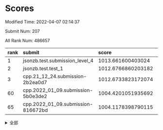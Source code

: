 # Scores

Modified Time: 2022-04-07 02:14:37

Submit Num: 207

All Rank Num: 486657

| rank |               submit               |       score        |       sigma        | pk_num |
| :--- | :--------------------------------- | :----------------- | :----------------- | :----- |
| 1    | jsonzb.test.submission_level_4     | 1013.661600403024  | 0.7952444198255666 | 9406   |
| 2    | jsonzb.test.test_1                 | 1012.6766860203182 | 0.805183605228547  | 9405   |
| 3    | cpp.21_12_24.submission-2b2ea0d7   | 1012.6733823172074 | 0.8179858960642421 | 9406   |
| 60   | cpp.2022_01_09.submission-5b0e3de2 | 1004.4201051935692 | 0.7159723536106026 | 9407   |
| 65   | cpp.2022_01_09.submission-816672bd | 1004.1178398790115 | 0.7117796554819263 | 9404   |


<details>
<summary>全部</summary>

| rank |                 submit                 |       score        |       sigma        | pk_num |
| :--- | :------------------------------------- | :----------------- | :----------------- | :----- |
| 1    | jsonzb.test.submission_level_4         | 1013.661600403024  | 0.7952444198255666 | 9406   |
| 2    | jsonzb.test.test_1                     | 1012.6766860203182 | 0.805183605228547  | 9405   |
| 3    | cpp.21_12_24.submission-2b2ea0d7       | 1012.6733823172074 | 0.8179858960642421 | 9406   |
| 4    | gobigger.level_3.submission_level_3_39 | 1011.4463276923119 | 0.749033320717534  | 9403   |
| 5    | gobigger.level_3.submission_level_3_23 | 1011.2901817216043 | 0.7554586015189226 | 9404   |
| 6    | gobigger.level_3.submission_level_3_47 | 1011.2345032483316 | 0.77349392893971   | 9400   |
| 7    | gobigger.level_3.submission_level_3_38 | 1011.1477303781287 | 0.7651280635101111 | 9401   |
| 8    | gobigger.level_3.submission_level_3_37 | 1011.1107217129055 | 0.751749889086856  | 9403   |
| 9    | gobigger.level_3.submission_level_3_30 | 1010.8845177754567 | 0.7722146788777816 | 9406   |
| 10   | gobigger.level_3.submission_level_3_25 | 1010.7466898653954 | 0.7536065461602862 | 9400   |
| 11   | gobigger.level_3.submission_level_3_7  | 1010.636689538088  | 0.7790619045619585 | 9408   |
| 12   | gobigger.level_3.submission_level_3_36 | 1010.5812239157842 | 0.7359671565397088 | 9407   |
| 13   | gobigger.level_3.submission_level_3_8  | 1010.5720934618417 | 0.7566096062344859 | 9404   |
| 14   | gobigger.level_3.submission_level_3_18 | 1010.5450205386351 | 0.7458458143201845 | 9408   |
| 15   | gobigger.level_3.submission_level_3_2  | 1010.5142926743777 | 0.7565237791982823 | 9406   |
| 16   | gobigger.level_3.submission_level_3_10 | 1010.4104891780215 | 0.7605473175668556 | 9409   |
| 17   | gobigger.level_3.submission_level_3_1  | 1010.3936692907794 | 0.7407360445680914 | 9405   |
| 18   | gobigger.level_3.submission_level_3_35 | 1010.3791728502291 | 0.7465247453594395 | 9402   |
| 19   | gobigger.level_3.submission_level_3_43 | 1010.3125789452235 | 0.7861084235955388 | 9405   |
| 20   | gobigger.level_3.submission_level_3_48 | 1010.2252994567048 | 0.755474930265355  | 9407   |
| 21   | gobigger.level_3.submission_level_3_15 | 1010.1871720793314 | 0.7539436027541289 | 9409   |
| 22   | gobigger.level_3.submission_level_3_44 | 1010.1051644035359 | 0.7550914481003778 | 9408   |
| 23   | gobigger.level_3.submission_level_3_28 | 1010.1026465229539 | 0.757570168878014  | 9406   |
| 24   | gobigger.level_3.submission_level_3_26 | 1010.0968695577959 | 0.762848275277724  | 9405   |
| 25   | gobigger.level_3.submission_level_3_22 | 1010.0740023814343 | 0.742874762367759  | 9402   |
| 26   | gobigger.level_3.submission_level_3_42 | 1010.0403302697163 | 0.7610938275466181 | 9403   |
| 27   | gobigger.level_3.submission_level_3_17 | 1010.0115033780531 | 0.749196043693807  | 9403   |
| 28   | gobigger.level_3.submission_level_3_9  | 1009.9670653057966 | 0.7589186352923427 | 9407   |
| 29   | gobigger.level_3.submission_level_3_29 | 1009.9333872487485 | 0.7699410691756728 | 9411   |
| 30   | gobigger.level_3.submission_level_3_32 | 1009.9263187276604 | 0.7560121069796794 | 9400   |
| 31   | gobigger.level_3.submission_level_3_11 | 1009.8991068758747 | 0.7691149318631139 | 9402   |
| 32   | gobigger.level_3.submission_level_3_24 | 1009.8941173950591 | 0.7473186258896599 | 9404   |
| 33   | gobigger.level_3.submission_level_3_4  | 1009.8374955741346 | 0.7318484105392642 | 9403   |
| 34   | gobigger.level_3.submission_level_3_12 | 1009.7490773906179 | 0.7548022943045561 | 9401   |
| 35   | gobigger.level_3.submission_level_3_19 | 1009.730292521523  | 0.7582693903999028 | 9401   |
| 36   | gobigger.level_3.submission_level_3_45 | 1009.7287420306952 | 0.7601892914369753 | 9408   |
| 37   | gobigger.level_3.submission_level_3_27 | 1009.7227909372759 | 0.7284624716459327 | 9401   |
| 38   | gobigger.level_3.submission_level_3_5  | 1009.5746741723052 | 0.7714324415476256 | 9406   |
| 39   | gobigger.level_3.submission_level_3_6  | 1009.5472814897844 | 0.7507253539821725 | 9406   |
| 40   | gobigger.level_3.submission_level_3_34 | 1009.3930666894938 | 0.7375417708860333 | 9401   |
| 41   | gobigger.level_3.submission_level_3_13 | 1009.3874397921054 | 0.7511242287640545 | 9401   |
| 42   | gobigger.level_3.submission_level_3_3  | 1009.3785401147559 | 0.7483951739125774 | 9405   |
| 43   | gobigger.level_3.submission_level_3_41 | 1009.3391637882742 | 0.7414083238872771 | 9406   |
| 44   | gobigger.level_3.submission_level_3_31 | 1009.305562681606  | 0.747864268416888  | 9409   |
| 45   | gobigger.level_3.submission_level_3_46 | 1009.2996783214393 | 0.7448026892531203 | 9402   |
| 46   | gobigger.level_3.submission_level_3_33 | 1009.201824115494  | 0.7469185832173483 | 9399   |
| 47   | gobigger.level_3.submission_level_3_0  | 1009.1986705593222 | 0.7572487332132887 | 9403   |
| 48   | gobigger.level_3.submission_level_3_40 | 1009.1787545178004 | 0.7565064616731475 | 9407   |
| 49   | gobigger.level_3.submission_level_3_21 | 1009.1676328524754 | 0.7578099270735317 | 9409   |
| 50   | gobigger.level_3.submission_level_3_14 | 1009.1002282000488 | 0.7549399474883084 | 9404   |
| 51   | gobigger.level_3.submission_level_3_49 | 1008.8273279406689 | 0.7391994633962924 | 9404   |
| 52   | gobigger.level_3.submission_level_3_16 | 1008.7038217930327 | 0.7408898931579533 | 9407   |
| 53   | gobigger.level_3.submission_level_3_20 | 1008.6140497661582 | 0.7590145060299102 | 9404   |
| 54   | gobigger.level_1.submission_level_1_43 | 1005.219130859988  | 0.7221326050323795 | 9411   |
| 55   | gobigger.level_1.submission_level_1_29 | 1004.6814838957754 | 0.7238952269861271 | 9402   |
| 56   | gobigger.level_1.submission_level_1_19 | 1004.6518909162392 | 0.7138910154938456 | 9405   |
| 57   | gobigger.level_1.submission_level_1_35 | 1004.5852808088013 | 0.7343336463263037 | 9401   |
| 58   | gobigger.level_1.submission_level_1_23 | 1004.4884986805059 | 0.7127540786576857 | 9407   |
| 59   | gobigger.level_1.submission_level_1_45 | 1004.4566794299658 | 0.7085837417507937 | 9403   |
| 60   | cpp.2022_01_09.submission-5b0e3de2     | 1004.4201051935692 | 0.7159723536106026 | 9407   |
| 61   | gobigger.level_1.submission_level_1_15 | 1004.2711561968148 | 0.7086619727365264 | 9398   |
| 62   | gobigger.level_1.submission_level_1_17 | 1004.1864404957224 | 0.7183016311776017 | 9406   |
| 63   | gobigger.level_1.submission_level_1_4  | 1004.1449473237924 | 0.72895787530222   | 9407   |
| 64   | gobigger.level_1.submission_level_1_40 | 1004.1396567655123 | 0.7155221762709671 | 9401   |
| 65   | cpp.2022_01_09.submission-816672bd     | 1004.1178398790115 | 0.7117796554819263 | 9404   |
| 66   | gobigger.level_1.submission_level_1_37 | 1004.090761769724  | 0.719381451133885  | 9401   |
| 67   | gobigger.level_1.submission_level_1_49 | 1003.9732394426771 | 0.7295306779778253 | 9404   |
| 68   | gobigger.level_1.submission_level_1_47 | 1003.9512767657475 | 0.7089841329447586 | 9405   |
| 69   | gobigger.level_1.submission_level_1_12 | 1003.8693851417304 | 0.7166436724986067 | 9406   |
| 70   | gobigger.level_1.submission_level_1_30 | 1003.8684317996165 | 0.7250007313019904 | 9401   |
| 71   | gobigger.level_1.submission_level_1_25 | 1003.7849622834914 | 0.7166528967980058 | 9401   |
| 72   | gobigger.level_1.submission_level_1_10 | 1003.741727974717  | 0.7258220435724936 | 9409   |
| 73   | gobigger.level_1.submission_level_1_42 | 1003.679724370735  | 0.7111894416571714 | 9406   |
| 74   | gobigger.level_1.submission_level_1_2  | 1003.6675393738477 | 0.7231970582284318 | 9405   |
| 75   | gobigger.level_1.submission_level_1_7  | 1003.5945712688859 | 0.7223397363345617 | 9404   |
| 76   | gobigger.level_1.submission_level_1_3  | 1003.4872724708932 | 0.7193234012582754 | 9404   |
| 77   | gobigger.level_1.submission_level_1_33 | 1003.4058350407253 | 0.7100209439920915 | 9404   |
| 78   | gobigger.level_1.submission_level_1_38 | 1003.3595050361843 | 0.7199675536471496 | 9408   |
| 79   | gobigger.level_1.submission_level_1_26 | 1003.3024019130911 | 0.7213282575544768 | 9399   |
| 80   | gobigger.level_1.submission_level_1_44 | 1003.2848228024992 | 0.7081185693212414 | 9396   |
| 81   | gobigger.level_1.submission_level_1_36 | 1003.275589804374  | 0.7231454994731369 | 9409   |
| 82   | gobigger.level_1.submission_level_1_27 | 1003.1767259450844 | 0.7185209163820414 | 9402   |
| 83   | gobigger.level_1.submission_level_1_28 | 1003.1622654745057 | 0.723326018938632  | 9405   |
| 84   | gobigger.level_1.submission_level_1_0  | 1003.1107813361247 | 0.734167367809392  | 9405   |
| 85   | gobigger.level_1.submission_level_1_16 | 1003.0413275868018 | 0.7144454386074848 | 9403   |
| 86   | gobigger.level_1.submission_level_1_39 | 1003.0154921927306 | 0.7189285934987988 | 9397   |
| 87   | gobigger.level_1.submission_level_1_5  | 1003.0028055749441 | 0.7167190199962928 | 9408   |
| 88   | gobigger.level_1.submission_level_1_32 | 1002.9934518267814 | 0.7222959886032649 | 9411   |
| 89   | gobigger.level_1.submission_level_1_46 | 1002.9336969716366 | 0.7194320147110116 | 9403   |
| 90   | gobigger.level_1.submission_level_1_41 | 1002.8280933146044 | 0.7196809142385067 | 9406   |
| 91   | gobigger.level_1.submission_level_1_1  | 1002.8027186000787 | 0.7180456104810674 | 9402   |
| 92   | gobigger.level_1.submission_level_1_20 | 1002.6841343237439 | 0.7021118221324848 | 9401   |
| 93   | gobigger.level_1.submission_level_1_13 | 1002.6834186553764 | 0.711726906669558  | 9403   |
| 94   | gobigger.level_1.submission_level_1_34 | 1002.6750588590036 | 0.7249182259248905 | 9410   |
| 95   | gobigger.level_1.submission_level_1_22 | 1002.6441769971141 | 0.72209701432546   | 9401   |
| 96   | gobigger.level_1.submission_level_1_14 | 1002.616972030027  | 0.7127930662937929 | 9399   |
| 97   | gobigger.level_1.submission_level_1_48 | 1002.4877497869244 | 0.712088352891663  | 9404   |
| 98   | gobigger.level_1.submission_level_1_18 | 1002.4431109323808 | 0.7176469516669893 | 9404   |
| 99   | gobigger.level_1.submission_level_1_11 | 1002.3372504777293 | 0.7091849639976928 | 9398   |
| 100  | gobigger.level_1.submission_level_1_21 | 1002.2029770659915 | 0.7177021604477948 | 9399   |
| 101  | gobigger.level_1.submission_level_1_9  | 1002.2013206258083 | 0.7063237501891289 | 9405   |
| 102  | gobigger.level_1.submission_level_1_24 | 1002.1455627135413 | 0.7089611658082754 | 9400   |
| 103  | gobigger.level_1.submission_level_1_6  | 1002.0744657484245 | 0.7062262390384306 | 9400   |
| 104  | gobigger.level_1.submission_level_1_8  | 1002.0039098174071 | 0.7172362852782747 | 9406   |
| 105  | gobigger.level_1.submission_level_1_31 | 1001.697905027238  | 0.7132008088751113 | 9403   |
| 106  | gobigger.random.submission_random_7    | 997.3711952384474  | 0.7128881945593137 | 9406   |
| 107  | gobigger.random.submission_random_48   | 997.3448614939872  | 0.7205755845934886 | 9400   |
| 108  | gobigger.random.submission_random_0    | 997.0329679660208  | 0.7054121768473796 | 9403   |
| 109  | gobigger.random.submission_random_34   | 997.0274373405804  | 0.7096064113224111 | 9405   |
| 110  | gobigger.random.submission_random_16   | 996.8854822146492  | 0.705817765101258  | 9400   |
| 111  | gobigger.random.submission_random_45   | 996.8461906731787  | 0.6999328896643069 | 9409   |
| 112  | gobigger.random.submission_random_8    | 996.7341010261471  | 0.6994798482763811 | 9403   |
| 113  | gobigger.random.submission_random_6    | 996.6363647612017  | 0.6956382939799455 | 9400   |
| 114  | gobigger.random.submission_random_28   | 996.5790633476422  | 0.7103323831271218 | 9404   |
| 115  | gobigger.random.submission_random_21   | 996.5228019933297  | 0.7119300952718121 | 9405   |
| 116  | gobigger.random.submission_random_42   | 996.4651261847214  | 0.7114693293966823 | 9403   |
| 117  | gobigger.random.submission_random_3    | 996.4387472540582  | 0.7016684475481209 | 9403   |
| 118  | gobigger.random.submission_random_12   | 996.4270601753581  | 0.7127757951928497 | 9407   |
| 119  | gobigger.random.submission_random_24   | 996.3914978641071  | 0.7025220720363858 | 9407   |
| 120  | gobigger.random.submission_random_1    | 996.362716926263   | 0.706208725510892  | 9402   |
| 121  | gobigger.random.submission_random_14   | 996.3196997417735  | 0.7242077162060732 | 9406   |
| 122  | gobigger.random.submission_random_29   | 996.2650172363655  | 0.7085001580899584 | 9407   |
| 123  | gobigger.random.submission_random_43   | 996.2598421979181  | 0.7020681619888093 | 9402   |
| 124  | gobigger.random.submission_random_9    | 996.2440340139775  | 0.7072126531854723 | 9407   |
| 125  | gobigger.random.submission_random_19   | 996.2044984367169  | 0.7106803833134907 | 9407   |
| 126  | gobigger.random.submission_random_11   | 996.1915452939577  | 0.7094976873247413 | 9402   |
| 127  | gobigger.random.submission_random_39   | 996.1622735058708  | 0.6998282541414249 | 9398   |
| 128  | gobigger.random.submission_random_23   | 996.0972048459901  | 0.7096912683740642 | 9400   |
| 129  | gobigger.random.submission_random_15   | 996.0947558183319  | 0.7262615941339062 | 9407   |
| 130  | gobigger.random.submission_random_4    | 996.0748482926933  | 0.708313822977099  | 9405   |
| 131  | gobigger.random.submission_random_18   | 996.0701047617841  | 0.7173985375315062 | 9409   |
| 132  | gobigger.random.submission_random_40   | 996.0494020285361  | 0.7053155177440322 | 9404   |
| 133  | gobigger.random.submission_random_41   | 996.0463925689288  | 0.7163166410937732 | 9402   |
| 134  | gobigger.random.submission_random_2    | 996.0310139682679  | 0.717371611160354  | 9403   |
| 135  | gobigger.random.submission_random_10   | 996.0039720991849  | 0.7008800307435821 | 9407   |
| 136  | gobigger.random.submission_random_37   | 995.9651198966859  | 0.7185221143612307 | 9409   |
| 137  | gobigger.random.submission_random_20   | 995.9435040139983  | 0.7158258786009046 | 9407   |
| 138  | gobigger.random.submission_random_22   | 995.9082289357291  | 0.7194932160801447 | 9404   |
| 139  | gobigger.random.submission_random_31   | 995.8302632476548  | 0.7254221940742334 | 9403   |
| 140  | gobigger.random.submission_random_26   | 995.7136488748928  | 0.7101934699224509 | 9401   |
| 141  | gobigger.random.submission_random_35   | 995.6997014490847  | 0.7256125590898902 | 9406   |
| 142  | gobigger.random.submission_random_32   | 995.670564301992   | 0.7239338957759068 | 9397   |
| 143  | gobigger.random.submission_random_49   | 995.6396319991484  | 0.7121006055378912 | 9403   |
| 144  | gobigger.random.submission_random_30   | 995.6113704320254  | 0.7024205485796545 | 9404   |
| 145  | gobigger.random.submission_random_33   | 995.5973246269269  | 0.7198146952863032 | 9406   |
| 146  | gobigger.random.submission_random_46   | 995.527006353897   | 0.6975960839926005 | 9405   |
| 147  | gobigger.random.submission_random_17   | 995.4429951675448  | 0.7211332520674251 | 9402   |
| 148  | gobigger.random.submission_random_13   | 995.4199228892478  | 0.7204995072526945 | 9400   |
| 149  | gobigger.random.submission_random_36   | 995.2966193481521  | 0.7108296514820541 | 9402   |
| 150  | gobigger.random.submission_random_27   | 995.2641357449825  | 0.7203133658536888 | 9403   |
| 151  | gobigger.random.submission_random_5    | 995.2620992260715  | 0.7167117345630429 | 9404   |
| 152  | gobigger.random.submission_random_38   | 995.2591565630455  | 0.7195312542440999 | 9402   |
| 153  | gobigger.random.submission_random_44   | 995.1752546598476  | 0.716709589278351  | 9402   |
| 154  | gobigger.random.submission_random_47   | 995.1705019987596  | 0.7078462994445438 | 9404   |
| 155  | gobigger.random.submission_random_25   | 995.0795471874824  | 0.7300890419862436 | 9404   |
| 156  | gobigger.level_2.submission_level_2_25 | 994.5133601289016  | 0.7238333294891282 | 9399   |
| 157  | gobigger.level_2.submission_level_2_11 | 994.4098623869946  | 0.7327842687551965 | 9400   |
| 158  | gobigger.level_2.submission_level_2_22 | 993.7680297789217  | 0.7445026871589894 | 9409   |
| 159  | gobigger.level_2.submission_level_2_44 | 993.3433993633586  | 0.7452904611131654 | 9401   |
| 160  | gobigger.level_2.submission_level_2_2  | 993.1736129595674  | 0.7454733112121322 | 9398   |
| 161  | gobigger.level_2.submission_level_2_45 | 993.1548905537842  | 0.7414188084465124 | 9406   |
| 162  | gobigger.level_2.submission_level_2_5  | 993.1091413477648  | 0.7350021481069539 | 9402   |
| 163  | gobigger.level_2.submission_level_2_47 | 993.1074304385573  | 0.7437369396273558 | 9398   |
| 164  | gobigger.level_2.submission_level_2_15 | 993.1047477328641  | 0.7362849486042101 | 9402   |
| 165  | gobigger.level_2.submission_level_2_49 | 993.1038687770637  | 0.754085187565587  | 9404   |
| 166  | gobigger.level_2.submission_level_2_4  | 993.0632450367788  | 0.7340927400726237 | 9402   |
| 167  | gobigger.level_2.submission_level_2_30 | 992.7523237665878  | 0.7528818000687036 | 9399   |
| 168  | gobigger.level_2.submission_level_2_42 | 992.7191141060434  | 0.757409571047738  | 9408   |
| 169  | gobigger.level_2.submission_level_2_1  | 992.6714635321931  | 0.7323357667934257 | 9400   |
| 170  | gobigger.level_2.submission_level_2_26 | 992.6532297029504  | 0.7402163794877159 | 9406   |
| 171  | gobigger.level_2.submission_level_2_29 | 992.5371382198625  | 0.7483358576827988 | 9406   |
| 172  | gobigger.level_2.submission_level_2_43 | 992.4330217112101  | 0.7369743956029707 | 9406   |
| 173  | gobigger.level_2.submission_level_2_0  | 992.3766335199094  | 0.7499963745737643 | 9404   |
| 174  | gobigger.level_2.submission_level_2_8  | 992.3429930476594  | 0.7516626600934773 | 9407   |
| 175  | gobigger.level_2.submission_level_2_9  | 992.3175623073199  | 0.7363832431177105 | 9408   |
| 176  | gobigger.level_2.submission_level_2_35 | 992.2303502609008  | 0.7464101969740945 | 9402   |
| 177  | gobigger.level_2.submission_level_2_12 | 992.1955167301415  | 0.7427203066933326 | 9405   |
| 178  | gobigger.level_2.submission_level_2_31 | 992.1870045419352  | 0.746273551598659  | 9401   |
| 179  | gobigger.level_2.submission_level_2_6  | 992.1225415784697  | 0.7397741538889143 | 9401   |
| 180  | gobigger.level_2.submission_level_2_27 | 992.1125377664241  | 0.7605797084136621 | 9404   |
| 181  | gobigger.level_2.submission_level_2_17 | 992.0906177491116  | 0.7509169764025975 | 9406   |
| 182  | gobigger.level_2.submission_level_2_39 | 992.0875089218594  | 0.7505278249923235 | 9401   |
| 183  | gobigger.level_2.submission_level_2_46 | 992.0610893361164  | 0.7409971257742407 | 9408   |
| 184  | gobigger.level_2.submission_level_2_24 | 991.9967553396789  | 0.7292206461759003 | 9406   |
| 185  | gobigger.level_2.submission_level_2_32 | 991.9381584446543  | 0.7623612826321521 | 9399   |
| 186  | gobigger.level_2.submission_level_2_20 | 991.9306982578521  | 0.7558046967871378 | 9406   |
| 187  | gobigger.level_2.submission_level_2_41 | 991.8807325562161  | 0.7417387126417724 | 9407   |
| 188  | gobigger.level_2.submission_level_2_3  | 991.8601842194629  | 0.7490472445730362 | 9405   |
| 189  | gobigger.level_2.submission_level_2_34 | 991.8471031051672  | 0.7427213681313727 | 9405   |
| 190  | gobigger.level_2.submission_level_2_18 | 991.6265658184886  | 0.7484515410311581 | 9402   |
| 191  | gobigger.level_2.submission_level_2_16 | 991.5712294386882  | 0.7487254922244022 | 9403   |
| 192  | gobigger.level_2.submission_level_2_36 | 991.4920352201217  | 0.7289258116962297 | 9405   |
| 193  | gobigger.level_2.submission_level_2_10 | 991.47445228225    | 0.7536137035443307 | 9403   |
| 194  | gobigger.level_2.submission_level_2_33 | 991.4012682353855  | 0.7389762350493767 | 9406   |
| 195  | gobigger.level_2.submission_level_2_7  | 991.3763195256361  | 0.7583332917573256 | 9407   |
| 196  | gobigger.level_2.submission_level_2_13 | 991.3701163090949  | 0.7367211273293699 | 9405   |
| 197  | gobigger.level_2.submission_level_2_40 | 991.2601615574041  | 0.745472198081805  | 9403   |
| 198  | gobigger.level_2.submission_level_2_21 | 991.2023349635506  | 0.7486978653781104 | 9409   |
| 199  | gobigger.level_2.submission_level_2_14 | 990.999855019986   | 0.7456441437839518 | 9402   |
| 200  | gobigger.level_2.submission_level_2_23 | 990.9789326027346  | 0.7525258192297897 | 9405   |
| 201  | gobigger.level_2.submission_level_2_48 | 990.4457252265738  | 0.7753356430241813 | 9410   |
| 202  | gobigger.level_2.submission_level_2_37 | 990.4395654938005  | 0.7638911711021947 | 9407   |
| 203  | gobigger.level_2.submission_level_2_28 | 990.3006237559886  | 0.7730972797752856 | 9407   |
| 204  | gobigger.level_2.submission_level_2_38 | 990.2391229032775  | 0.7798753935625035 | 9402   |
| 205  | gobigger.level_2.submission_level_2_19 | 989.9936180037879  | 0.7681139608065488 | 9401   |
| 206  | gobigger.none.submission_none_0        | 977.9957754438773  | 1.2584183664803987 | 9407   |
| 207  | gobigger.none.submission_none_1        | 975.5274393532889  | 1.5432024848437704 | 9404   |

</details>